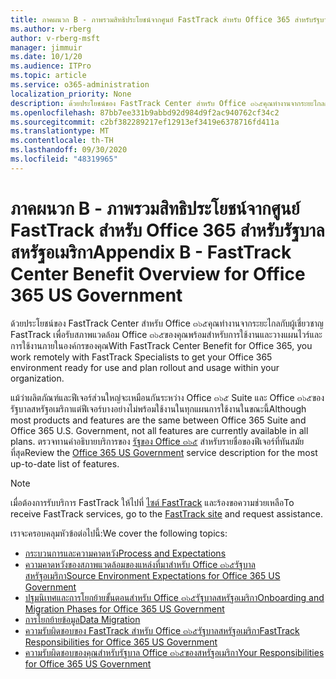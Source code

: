 ```yaml
---
title: ภาคผนวก B - ภาพรวมสิทธิประโยชน์จากศูนย์ FastTrack สำหรับ Office 365 สำหรับรัฐบาลสหรัฐอเมริกา
ms.author: v-rberg
author: v-rberg-msft
manager: jimmuir
ms.date: 10/1/20
ms.audience: ITPro
ms.topic: article
ms.service: o365-administration
localization_priority: None
description: ด้วยประโยชน์ของ FastTrack Center สำหรับ Office ๓๖๕คุณทำงานจากระยะไกลกับผู้เชี่ยวชาญ FastTrack เพื่อรับสภาพแวดล้อม Office ๓๖๕ของคุณพร้อมสำหรับการใช้งานและวางแผนไวร์และการใช้งานภายในองค์กรของคุณ
ms.openlocfilehash: 87bb7ee331b9abbd92d984d9f2ac940762cf34c2
ms.sourcegitcommit: c2bf382289217ef12913ef3419e6378716fd411a
ms.translationtype: MT
ms.contentlocale: th-TH
ms.lasthandoff: 09/30/2020
ms.locfileid: "48319965"
---
```

# <a name="appendix-b---fasttrack-center-benefit-overview-for-office-365-us-government"></a><span data-ttu-id="7e47b-103">ภาคผนวก B - ภาพรวมสิทธิประโยชน์จากศูนย์ FastTrack สำหรับ Office 365 สำหรับรัฐบาลสหรัฐอเมริกา</span><span class="sxs-lookup"><span data-stu-id="7e47b-103">Appendix B - FastTrack Center Benefit Overview for Office 365 US Government</span></span>

<span data-ttu-id="7e47b-104">ด้วยประโยชน์ของ FastTrack Center สำหรับ Office ๓๖๕คุณทำงานจากระยะไกลกับผู้เชี่ยวชาญ FastTrack เพื่อรับสภาพแวดล้อม Office ๓๖๕ของคุณพร้อมสำหรับการใช้งานและวางแผนไวร์และการใช้งานภายในองค์กรของคุณ</span><span class="sxs-lookup"><span data-stu-id="7e47b-104">With FastTrack Center Benefit for Office 365, you work remotely with FastTrack Specialists to get your Office 365 environment ready for use and plan rollout and usage within your organization.</span></span> 
  
<span data-ttu-id="7e47b-105">แม้ว่าผลิตภัณฑ์และฟีเจอร์ส่วนใหญ่จะเหมือนกันระหว่าง Office ๓๖๕ Suite และ Office ๓๖๕ของรัฐบาลสหรัฐอเมริกาแต่ฟีเจอร์บางอย่างไม่พร้อมใช้งานในทุกแผนการใช้งานในขณะนี้</span><span class="sxs-lookup"><span data-stu-id="7e47b-105">Although most products and features are the same between Office 365 Suite and Office 365 U.S. Government, not all features are currently available in all plans.</span></span> <span data-ttu-id="7e47b-106">ตรวจทานคำอธิบายบริการของ [รัฐของ Office ๓๖๕](https://aka.ms/aboutgovcloud) สำหรับรายชื่อของฟีเจอร์ที่ทันสมัยที่สุด</span><span class="sxs-lookup"><span data-stu-id="7e47b-106">Review the [Office 365 US Government](https://aka.ms/aboutgovcloud) service description for the most up-to-date list of features.</span></span>

> [!NOTE]
> <span data-ttu-id="7e47b-107">เมื่อต้องการรับบริการ FastTrack ให้ไปที่ [ไซต์ FastTrack](https://go.microsoft.com/fwlink/?linkid=780698) และร้องขอความช่วยเหลือ</span><span class="sxs-lookup"><span data-stu-id="7e47b-107">To receive FastTrack services, go to the [FastTrack site](https://go.microsoft.com/fwlink/?linkid=780698) and request assistance.</span></span>  

<span data-ttu-id="7e47b-108">เราจะครอบคลุมหัวข้อต่อไปนี้:</span><span class="sxs-lookup"><span data-stu-id="7e47b-108">We cover the following topics:</span></span>
- [<span data-ttu-id="7e47b-109">กระบวนการและความคาดหวัง</span><span class="sxs-lookup"><span data-stu-id="7e47b-109">Process and Expectations</span></span>](process-and-expectations.md) 
- [<span data-ttu-id="7e47b-110">ความคาดหวังของสภาพแวดล้อมของแหล่งที่มาสำหรับ Office ๓๖๕รัฐบาลสหรัฐอเมริกา</span><span class="sxs-lookup"><span data-stu-id="7e47b-110">Source Environment Expectations for Office 365 US Government</span></span>](US-Gov-appendix-source-environment-expectations.md)   
- [<span data-ttu-id="7e47b-111">ปฐมนิเทศและการโยกย้ายขั้นตอนสำหรับ Office ๓๖๕รัฐบาลสหรัฐอเมริกา</span><span class="sxs-lookup"><span data-stu-id="7e47b-111">Onboarding and Migration Phases for Office 365 US Government</span></span>](US-Gov-appendix-onboarding-and-migration.md)
- [<span data-ttu-id="7e47b-112">การโยกย้ายข้อมูล</span><span class="sxs-lookup"><span data-stu-id="7e47b-112">Data Migration</span></span>](data-migration.md)    
- [<span data-ttu-id="7e47b-113">ความรับผิดชอบของ FastTrack สำหรับ Office ๓๖๕รัฐบาลสหรัฐอเมริกา</span><span class="sxs-lookup"><span data-stu-id="7e47b-113">FastTrack Responsibilities for Office 365 US Government</span></span>](US-Gov-appendix-fasttrack-responsibilities.md)   
- [<span data-ttu-id="7e47b-114">ความรับผิดชอบของคุณสำหรับรัฐบาล Office ๓๖๕ของสหรัฐอเมริกา</span><span class="sxs-lookup"><span data-stu-id="7e47b-114">Your Responsibilities for Office 365 US Government</span></span>](US-Gov-appendix-your-responsibilities.md)    

